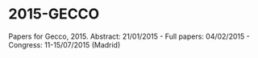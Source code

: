 2015-GECCO
==========

Papers for Gecco, 2015. Abstract: 21/01/2015 - Full papers: 04/02/2015 - Congress: 11-15/07/2015 (Madrid)

